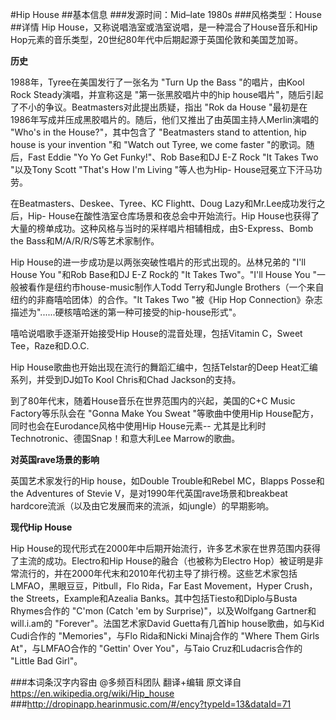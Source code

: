 #Hip House
##基本信息
###发源时间：Mid–late 1980s
###风格类型：House
##详情
Hip House，又称说唱浩室或浩室说唱，是一种混合了House音乐和Hip Hop元素的音乐类型，20世纪80年代中后期起源于英国伦敦和美国芝加哥。



**历史**

1988年，Tyree在美国发行了一张名为 "Turn Up the Bass "的唱片，由Kool Rock Steady演唱，并宣称这是
"第一张黑胶唱片中的hip house唱片"，随后引起了不小的争议。Beatmasters对此提出质疑，指出 "Rok da House
"最初是在1986年写成并压成黑胶唱片的。随后，他们又推出了由英国主持人Merlin演唱的 "Who's in the House?"，其中包含了
"Beatmasters stand to attention, hip house is your invention "和 "Watch out
Tyree, we come faster "的歌词。随后，Fast Eddie "Yo Yo Get Funky!"、Rob Base和DJ E-Z
Rock "It Takes Two "以及Tony Scott "That's How I'm Living "等人也为Hip-
House冠冕立下汗马功劳。



在Beatmasters、Deskee、Tyree、KC Flightt、Doug Lazy和Mr.Lee成功发行之后，Hip-
House在酸性浩室仓库场景和夜总会中开始流行。Hip House也获得了大量的榜单成功。这种风格与当时的采样唱片相辅相成，由S-Express、Bomb
the Bass和M/A/R/R/S等艺术家制作。



Hip House的进一步成功是以两张突破性唱片的形式出现的。丛林兄弟的 "I'll House You "和Rob Base和DJ E-Z Rock的
"It Takes Two"。"I'll House You "一般被看作是纽约市house-music制作人Todd Terry和Jungle
Brothers（一个来自纽约的非裔嘻哈团体）的合作。"It Takes Two "被《Hip Hop
Connection》杂志描述为"......硬核嘻哈迷的第一种可接受的hip-house形式"。



嘻哈说唱歌手逐渐开始接受Hip House的混音处理，包括Vitamin C，Sweet Tee，Raze和D.O.C.



Hip House歌曲也开始出现在流行的舞蹈汇编中，包括Telstar的Deep Heat汇编系列，并受到DJ如To Kool Chris和Chad
Jackson的支持。



到了80年代末，随着House音乐在世界范围内的兴起，美国的C+C Music Factory等乐队会在 "Gonna Make You Sweat
"等歌曲中使用Hip House配方，同时也会在Eurodance风格中使用Hip House元素--
尤其是比利时Technotronic、德国Snap！和意大利Lee Marrow的歌曲。



**对英国rave场景的影响**

英国艺术家发行的Hip house，如Double Trouble和Rebel MC，Blapps Posse和the Adventures of
Stevie V，是对1990年代英国rave场景和breakbeat hardcore流派（以及由它发展而来的流派，如jungle）的早期影响。



**现代Hip House**

Hip House的现代形式在2000年中后期开始流行，许多艺术家在世界范围内获得了主流的成功。Electro和Hip
House的融合（也被称为Electro
Hop）被证明是非常流行的，并在2000年代末和2010年代初主导了排行榜。这些艺术家包括LMFAO，黑眼豆豆，Pitbull，Flo Rida，Far
East Movement，Hyper Crush，the Streets，Example和Azealia
Banks。其中包括Tiesto和Diplo与Busta Rhymes合作的 "C'mon (Catch 'em by
Surprise)"，以及Wolfgang Gartner和will.i.am的 "Forever"。法国艺术家David Guetta有几首hip
house歌曲，如与Kid Cudi合作的 "Memories"，与Flo Rida和Nicki Minaj合作的 "Where Them Girls
At"，与LMFAO合作的 "Gettin' Over You"，与Taio Cruz和Ludacris合作的 "Little Bad Girl"。

###本词条汉字内容由 @多频百科团队 翻译+编辑
原文译自  https://en.wikipedia.org/wiki/Hip_house
###http://dropinapp.hearinmusic.com/#/ency?typeId=13&dataId=71
